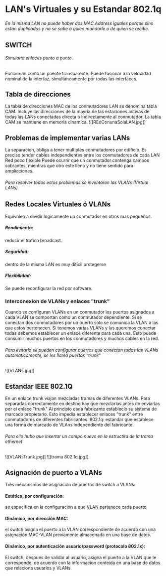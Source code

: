 # LAN's Virtuales y su Estandar 802.1q
###### En la misma LAN no puede haber dos MAC Address iguales porque sino estan duplicadas y no se sabe a quien mandarle o de quien se recibe.
## SWITCH
###### Simularia enlaces punto a punto.
Funcionan como un puente transparente. Puede fusionar a la velocidad nominal de la interfaz, simultaneamente por todas las interfaces.
## Tabla de direcciones
La tabla de direcciones MAC de los conmutadores LAN se denomina tabla CAM.
Incluye las direcciones de la mayria de las estaciones activas de todas las LANs conectadas directa o indirectamente al conmutador.
La tabla CAM se mantiene en memoria dinamica.
![[REdConunaSolaLAN.jpg]]
## Problemas de implementar varias LANs 
La separacion, obliga a tener multiples conmutadores por edificio.
Es preciso tender cables independientes entre los conmutadores de cada LAN
Red poco flexible
Puede ocurrir que un conmutador contenga campos sobrantes, mientras que otro este lleno y no tiene sentido para ampliaciones.
###### Para resolver todos estos problemas se inventaron las VLANs (Virtual LANs)
## Redes Locales Virtuales ó VLANs 
Equivalen a dividir logicamente un conmutador en otros mas pequeños.
##### Rendimiento:
reducir el trafico broadcast.
##### Seguridad:
dentro de la misma LAN es muy dificil protegerse
##### Flexibilidad:
Se puede reconfigurar la red por software.
### Interconexion de VLANs y enlaces "trunk"
Cuando se configuran VLANs en un conmutador los puertos asignados a cada VLAN se comportan como un conmutador dependiente.
Si se conectan dos conmutadores por un puerto solo se comunica la VLAN a las que estos pertenecen.
Si tenemos varias VLANs y las queremos conectar todas debemos establecer un enlace diferente para cada una. Esto puede consumir muchos puertos en los conmutadores y muchos cables en la red.
###### Para evitarlo se pueden configurar puertos que conectan todas las VLANs automaticamente; se les llama puertos "trunk"
![[VLANs.jpg]]
## Estandar IEEE 802.1Q
En un enlace trunk viajan mezcladas tramas de diferentes VLANs. Para separarlas correctamente en destino hay que mezclarlas antes de enviarlas por el enlace "trunk"
Al principio cada fabricante establecio su sistema de marcado propietario. Esto impedía establecer enlaces "trunk" entre conmutadores de diferentes fabricantes.
802.1q: estandar que establece una forma de marcado de VLAns independiente del fabricante.
###### Para ello hubo que insertar un campo nuevo en la estructira de la trama ethernet
![[VLANsTrunk.jpg]]
![[trama 802.1q.jpg]]
## Asignación de puerto a VLANs 
Tres mecanismos de asignación de puertos de switch a VLANs:
#### Estático, por configuración:
se especifica en la configuración a que VLAN pertenece cada puerto
#### Dinámico, por dirección MAC:
el switch asigna el puerto a la VLAN correspondiente de acuerdo con una asignación MAC-VLAN previamente almacenada en una base de datos.
#### Dinámico, por autenticación usuario/password (protocolo 802.1x):
El switch, despues de validar al usuario, asigna el puerto a la VLAN que le corresponde, de acuerdo con la informacion conteida en una base de datos que relaciona usuarios y VLANs.